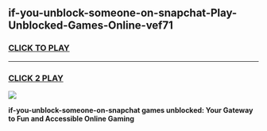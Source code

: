 
## if-you-unblock-someone-on-snapchat-Play-Unblocked-Games-Online-vef71
<h3>
<a href="https://premium76.site?title=if-you-unblock-someone-on-snapchat&ref=25A">CLICK TO PLAY</a></h3>
<hr>

<h3>
<a href="https://premium76.site?title=if-you-unblock-someone-on-snapchat&ref=25A">CLICK 2 PLAY</a>
  
</h3>

<a href="https://premium76.site?title=if-you-unblock-someone-on-snapchat&ref=25A"><img src="https://clearcache.store/games.png"></a>


**if-you-unblock-someone-on-snapchat games unblocked: Your Gateway to Fun and Accessible Online Gaming**
